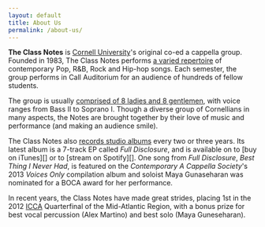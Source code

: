 ```yaml
---
layout: default
title: About Us
permalink: /about-us/
---
```


**The Class Notes** is [Cornell University][]'s original co-ed a cappella group.
Founded in 1983, The Class Notes performs [a varied repertoire] of contemporary
Pop, R&B, Rock and Hip-hop songs. Each semester, the group performs in Call
Auditorium for an audience of hundreds of fellow students.

The group is usually [comprised of 8 ladies and 8 gentlemen][], with voice ranges
from Bass II to Soprano I. Though a diverse group of Cornellians in many aspects,
the Notes are brought together by their love of music and performance (and
making an audience smile).

The Class Notes also [records studio albums][] every two or three years. Its
latest album is a 7-track EP called *Full Disclosure*, and is available on
to [buy on iTunes][] or to [stream on Spotify][]. One song from *Full
Disclosure*, *Best Thing I Never Had*, is featured on the *Contemporary A Cappella Society*'s 2013 *Voices
Only* compilation album and soloist Maya Gunaseharan was nominated for a BOCA award for her performance. 

In recent years, the Class Notes have made great strides, placing 1st in the 2012 [ICCA][] Quarterfinal of the Mid-Atlantic Region, with a bonus prize for best vocal percussion (Alex Martino) and best solo (Maya Guneseharan). 

[Cornell University]: http://www.cornell.edu
[a varied repertoire]: /repertoire/
[comprised of 8 ladies and 8 gentlemen]: /members/
[records studio albums]: /discography/
[ICCA]: http://www.varsityvocals.com/acappella.html
